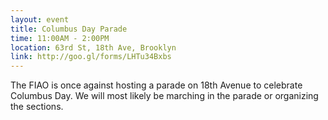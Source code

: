 ```yaml
---
layout: event
title: Columbus Day Parade
time: 11:00AM - 2:00PM
location: 63rd St, 18th Ave, Brooklyn
link: http://goo.gl/forms/LHTu34Bxbs
---
```

The FIAO is once against hosting a parade on 18th Avenue to celebrate Columbus Day. We will most likely be marching in the parade or organizing the sections. 